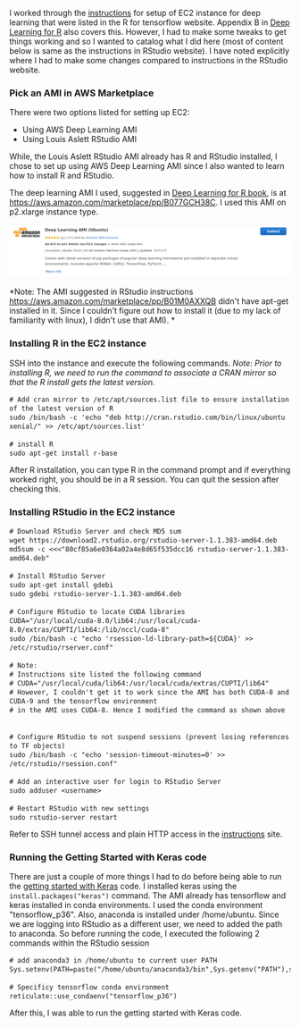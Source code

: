 I worked through the
[instructions](https://tensorflow.rstudio.com/tools/cloud_gpu.html) for
setup of EC2 instance for deep learning that were listed in the R for
tensorflow website. Appendix B in [Deep Learning for
R](https://www.manning.com/books/deep-learning-with-r) also covers this.
However, I had to make some tweaks to get things working and so I wanted
to catalog what I did here (most of content below is same as the
instructions in RStudio website). I have noted explicitly where I had to
make some changes compared to instructions in the RStudio website.

### Pick an AMI in AWS Marketplace

There were two options listed for setting up EC2:

-   Using AWS Deep Learning AMI
-   Using Louis Aslett RStudio AMI

While, the Louis Aslett RStudio AMI already has R and RStudio installed,
I chose to set up using AWS Deep Learning AMI since I also wanted to
learn how to install R and RStudio.

The deep learning AMI I used, suggested in [Deep Learning for R
book](https://www.manning.com/books/deep-learning-with-r), is at
<https://aws.amazon.com/marketplace/pp/B077GCH38C>. I used this AMI on
p2.xlarge instance type.

![](pic_deepLearningUbuntu_AMI.jpeg)

*Note: The AMI suggested in RStudio instructions
<https://aws.amazon.com/marketplace/pp/B01M0AXXQB> didn't have apt-get
installed in it. Since I couldn't figure out how to install it (due to
my lack of familiarity with linux), I didn't use that AMI). *

### Installing R in the EC2 instance

SSH into the instance and execute the following commands. *Note: Prior
to installing R, we need to run the command to associate a CRAN mirror
so that the R install gets the latest version.*

    # Add cran mirror to /etc/apt/sources.list file to ensure installation of the latest version of R
    sudo /bin/bash -c 'echo "deb http://cran.rstudio.com/bin/linux/ubuntu xenial/" >> /etc/apt/sources.list'

    # install R
    sudo apt-get install r-base

After R installation, you can type R in the command prompt and if
everything worked right, you should be in a R session. You can quit the
session after checking this.

### Installing RStudio in the EC2 instance

    # Download RStudio Server and check MD5 sum
    wget https://download2.rstudio.org/rstudio-server-1.1.383-amd64.deb
    md5sum -c <<<"80cf85a6e0364a02a4e8d65f535dcc16 rstudio-server-1.1.383-amd64.deb"

    # Install RStudio Server
    sudo apt-get install gdebi
    sudo gdebi rstudio-server-1.1.383-amd64.deb

    # Configure RStudio to locate CUDA libraries
    CUDA="/usr/local/cuda-8.0/lib64:/usr/local/cuda-8.0/extras/CUPTI/lib64:/lib/nccl/cuda-8"
    sudo /bin/bash -c "echo 'rsession-ld-library-path=${CUDA}' >> /etc/rstudio/rserver.conf"

    # Note:  
    # Instructions site listed the following command
    # CUDA="/usr/local/cuda/lib64:/usr/local/cuda/extras/CUPTI/lib64"
    # However, I couldn't get it to work since the AMI has both CUDA-8 and CUDA-9 and the tensorflow environment
    # in the AMI uses CUDA-8. Hence I modified the command as shown above


    # Configure RStudio to not suspend sessions (prevent losing references to TF objects)
    sudo /bin/bash -c "echo 'session-timeout-minutes=0' >> /etc/rstudio/rsession.conf"

    # Add an interactive user for login to RStudio Server
    sudo adduser <username>

    # Restart RStudio with new settings
    sudo rstudio-server restart

Refer to SSH tunnel access and plain HTTP access in the
[instructions](https://tensorflow.rstudio.com/tools/cloud_gpu.html)
site.

### Running the Getting Started with Keras code

There are just a couple of more things I had to do before being able to
run the [getting started with
Keras](https://cran.r-project.org/web/packages/keras/vignettes/getting_started.html)
code. I installed keras using the `install.packages("keras")` command.
The AMI already has tensorflow and keras installed in conda
environments. I used the conda environment "tensorflow\_p36". Also,
anaconda is installed under /home/ubuntu. Since we are logging into
RStudio as a different user, we need to added the path to anaconda. So
before running the code, I executed the following 2 commands within the
RStudio session

    # add anaconda3 in /home/ubuntu to current user PATH
    Sys.setenv(PATH=paste("/home/ubuntu/anaconda3/bin",Sys.getenv("PATH"),sep=":"))

    # Specificy tensorflow conda environment
    reticulate::use_condaenv("tensorflow_p36")

After this, I was able to run the getting started with Keras code.
